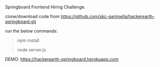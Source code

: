 Springboard Frontend Hiring Challenge.


clone/download code from https://github.com/skc-garimella/hackerearth-springboard.git

run the below commands:
  > npm install

  > node server.js



DEMO: https://hackerearth-springboard.herokuapp.com
